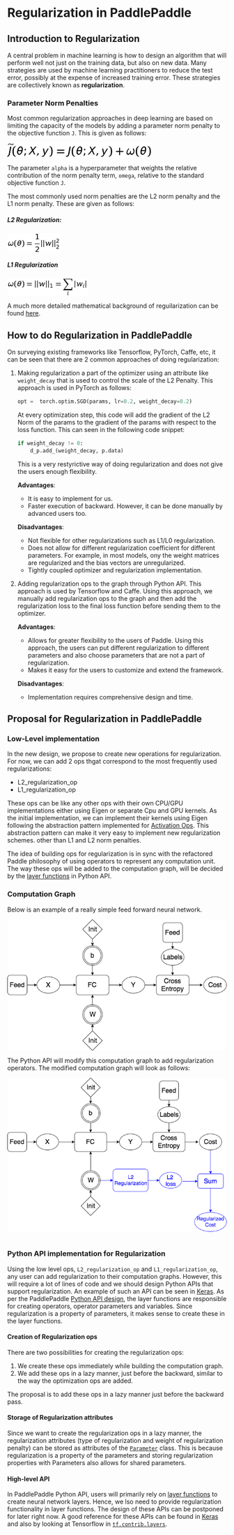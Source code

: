 # Regularization in PaddlePaddle

## Introduction to Regularization
A central problem in machine learning is how to design an algorithm that will perform well not just on the training data, but also on new data. Many strategies are used by machine learning practitioners to reduce the test error, possibly at the expense of increased training error. These strategies are collectively known as **regularization**. 

### Parameter Norm Penalties
Most common regularization approaches in deep learning are based on limiting the capacity of the models by adding a parameter norm penalty to the objective function `J`. This is given as follows:

<img src="./images/loss_equation.png" align="center"/><br/>

The parameter `alpha` is a hyperparameter that weights the relative contribution of the norm penalty term, `omega`, relative to the standard objective function `J`.

The most commonly used norm penalties are the L2 norm penalty and the L1 norm penalty. These are given as follows:

##### L2 Regularization:
<img src="./images/l2_regularization.png" align="center"/><br/>

##### L1 Regularization
<img src="./images/l1_regularization.png" align="center"/><br/>

A much more detailed mathematical background of reguilarization can be found [here](http://www.deeplearningbook.org/contents/regularization.html).


## How to do Regularization in PaddlePaddle

On surveying existing frameworks like Tensorflow, PyTorch, Caffe, etc, it can be seen that there are 2 common approaches of doing regularization:

1. Making regularization a part of the optimizer using an attribute like `weight_decay` that is used to control the scale of the L2 Penalty. This approach is used in PyTorch as follows:
	```python
	opt =  torch.optim.SGD(params, lr=0.2, weight_decay=0.2)
	```
    At every optimization step, this code will add the gradient of the L2 Norm of the params to the gradient of the params with respect to the loss function. This can seen in the following code snippet:
    ```python
    if weight_decay != 0:
    	d_p.add_(weight_decay, p.data)
    ```
    This is a very restyrictive way of doing regularization and does not give the users enough flexibility. 
    
    **Advantages**:
    -  It is easy to implement for us.
    -  Faster execution of backward. However, it can be done manually by advanced users too.

	**Disadvantages**:
    - Not flexible for other regularizations such as L1/L0 regularization.
    - Does not allow for different regularization coefficient for different parameters. For example, in most models, ony the weight matrices are regularized and the bias vectors are unregularized.
    - Tightly coupled optimizer and regularization implementation. 


2. Adding regularization ops to the graph through Python API. This approach is used by Tensorflow and Caffe. Using this approach, we manually add regularization ops to the graph and then add the regularization loss to the final loss function before sending them to the optimizer.

	**Advantages**:
    - Allows for greater flexibility to the users of Paddle. Using this approach, the users can put different regularization to different parameters and also choose parameters that are not a part of regularization.
    - Makes it easy for the users to customize and extend the framework. 

	**Disadvantages**:
    - Implementation requires comprehensive design and time. 

## Proposal for Regularization in PaddlePaddle

### Low-Level implementation

In the new design, we propose to create new operations for regularization. For now, we can add 2 ops thgat correspond to the most frequently used regularizations:
- L2_regularization_op
- L1_regularization_op

These ops can be like any other ops with their own CPU/GPU implementations either using Eigen or separate Cpu and GPU kernels. As the initial implementation, we can implement their kernels using Eigen following the abstraction pattern implemented for [Activation Ops](https://github.com/PaddlePaddle/Paddle/blob/develop/paddle/operators/accuracy_op.h). This abstraction pattern can make it very easy to implement new regularization schemes. other than L1 and L2 norm penalties. 

The idea of building ops for regularization is in sync with the refactored Paddle philosophy of using operators to represent any computation unit. The way these ops will be added to the computation graph, will be decided by the [layer functions](https://github.com/PaddlePaddle/Paddle/blob/develop/doc/design/python_api.md#layer-function) in Python API. 

### Computation Graph

Below is an example of a really simple feed forward neural network.

<img src="./images/feed_forward.png" align="center"/><br/>

The Python API will modify this computation graph to add regularization operators. The modified computation graph will look as follows:

<img src="./images/feed_forward_regularized.png" align="center"/><br/>
   
### Python API implementation for Regularization

Using the low level ops, `L2_regularization_op` and `L1_regularization_op`, any user can add regularization to their computation graphs. However, this will require a lot of lines of code and we should design Python APIs that support regularization. An example of such an API can be seen in [Keras](https://keras.io/regularizers/). As per the PaddlePaddle [Python API design](https://github.com/PaddlePaddle/Paddle/blob/develop/doc/design/python_api.md), the layer functions are responsible for creating operators, operator parameters and variables. Since regularization is a property of parameters, it makes sense to create these in the layer functions. 

#### Creation of Regularization ops
There are two possibilities for creating the regularization ops:
1. We create these ops immediately while building the computation graph. 
2. We add these ops in a lazy manner, just before the backward, similar to the way the optimization ops are added. 

The proposal is to add these ops in a lazy manner just before the backward pass. 

#### Storage of Regularization attributes

Since we want to create the regularization ops in a lazy manner, the regularization attributes (type of regularization and weight of regularization penalty) can be stored as attributes of the [`Parameter`](https://github.com/PaddlePaddle/Paddle/blob/develop/python/paddle/v2/framework/framework.py#L421) class. This is because regularization is a property of the parameters and storing regularization properties with Parameters also allows for shared parameters. 

#### High-level API

In PaddlePaddle Python API, users will primarily rely on [layer functions](https://github.com/PaddlePaddle/Paddle/blob/develop/doc/design/python_api.md#layer-function) to create neural network layers. Hence, we lso need to provide regularization functionality in layer functions. The design of these APIs can be postponed for later right now. A good reference for these APIs can be found in [Keras](https://keras.io/regularizers/) and also by looking at Tensorflow in [`tf.contrib.layers`](https://www.tensorflow.org/api_guides/python/contrib.layers).





    
